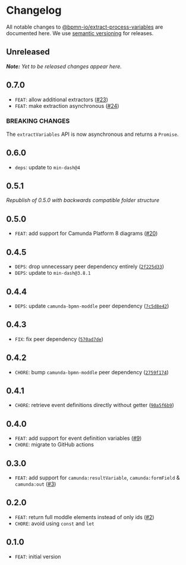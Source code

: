 # Changelog

All notable changes to [@bpmn-io/extract-process-variables](https://github.com/bpmn-io/extract-process-variables) are documented here. We use [semantic versioning](http://semver.org/) for releases.

## Unreleased

___Note:__ Yet to be released changes appear here._

## 0.7.0

* `FEAT`: allow additional extractors ([#23](https://github.com/bpmn-io/extract-process-variables/pull/23))
* `FEAT`: make extraction asynchronous ([#24](https://github.com/bpmn-io/extract-process-variables/pull/24))

### BREAKING CHANGES

The `extractVariables` API is now asynchronous and returns a `Promise`.

## 0.6.0

* `deps`: update to `min-dash@4`

## 0.5.1

_Republish of 0.5.0 with backwards compatible folder structure_

## 0.5.0

* `FEAT`: add support for Camunda Platform 8 diagrams ([#20](https://github.com/bpmn-io/extract-process-variables/pull/20))

## 0.4.5

* `DEPS`: drop unnecessary peer dependency entirely ([`2f225d33`](https://github.com/bpmn-io/extract-process-variables/commit/2f225d33b5b5ddf8c29f46d71d13986d4e710e08))
* `DEPS`: update to `min-dash@3.8.1`

## 0.4.4

* `DEPS`: update `camunda-bpmn-moddle` peer dependency ([`7c5d8e42`](https://github.com/bpmn-io/extract-process-variables/commit/7c5d8e4220764b1a7312b76b5128bfe3442387fc2))

## 0.4.3

* `FIX`: fix peer dependency ([`570ad7de`](https://github.com/bpmn-io/extract-process-variables/commit/570ad7de08b6d6f9a503628e8cc9f08e10d6b4e2))

## 0.4.2

* `CHORE`: bump `camunda-bpmn-moddle` peer dependency ([`2759f174`](https://github.com/bpmn-io/extract-process-variables/commit/2759f174c2790b93dd98e1688337000dbb61c61c))

## 0.4.1

* `CHORE`: retrieve event definitions directly without getter ([`90a5f6b9`](https://github.com/bpmn-io/extract-process-variables/commit/90a5f6b99d0ef9a79705b4b487d307e2667b38d4))

## 0.4.0

* `FEAT`: add support for event definition variables ([#9](https://github.com/bpmn-io/extract-process-variables/issues/9))
* `CHORE`: migrate to GitHub actions

## 0.3.0

* `FEAT`: add support for `camunda:resultVariable`, `camunda:formField` & `camunda:out` ([#3](https://github.com/bpmn-io/extract-process-variables/issues/3))

## 0.2.0

* `FEAT`: return full moddle elements instead of only ids ([#2](https://github.com/bpmn-io/extract-process-variables/pull/2))
* `CHORE`: avoid using `const` and `let`

## 0.1.0

* `FEAT`: initial version